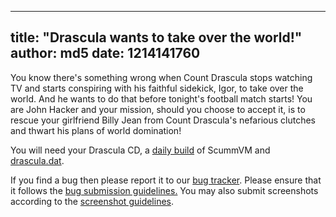 
---
title: "Drascula wants to take over the world!"
author: md5
date: 1214141760
---

You know there's something wrong when Count Drascula stops watching TV and starts conspiring with his faithful sidekick, Igor, to take over the world. And he wants to do that before tonight's football match starts! You are John Hacker and your mission, should you choose to accept it, is to rescue your girlfriend Billy Jean from Count Drascula's nefarious clutches and thwart his plans of world domination!

You will need your Drascula CD, a [daily build](/downloads/#daily) of ScummVM and [drascula.dat](https://scummvm.svn.sourceforge.net/svnroot/scummvm/scummvm/trunk/dists/engine-data/drascula.dat).

If you find a bug then please report it to our [bug tracker](http://bugs.scummvm.org/). Please ensure that it follows the [bug submission guidelines.](/faq/#question.report-bugs) You may also submit screenshots according to the [screenshot guidelines](http://wiki.scummvm.org/index.php/Screenshots).
